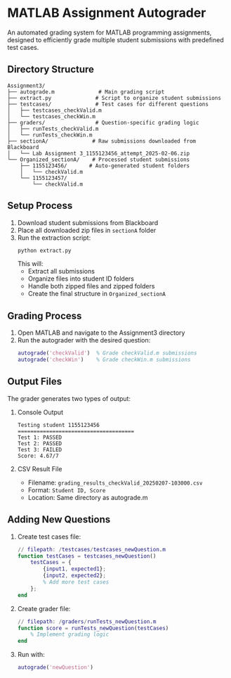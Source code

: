 # MATLAB Assignment Autograder

An automated grading system for MATLAB programming assignments, designed to efficiently grade multiple student submissions with predefined test cases.

## Directory Structure

```plaintext
Assignment3/
├── autograde.m              # Main grading script
├── extract.py              # Script to organize student submissions
├── testcases/              # Test cases for different questions
│   ├── testcases_checkValid.m
│   └── testcases_checkWin.m
├── graders/                # Question-specific grading logic
│   ├── runTests_checkValid.m
│   └── runTests_checkWin.m
├── sectionA/              # Raw submissions downloaded from Blackboard
│   └── Lab Assignment 3_1155123456_attempt_2025-02-06.zip
└── Organized_sectionA/    # Processed student submissions
    ├── 1155123456/       # Auto-generated student folders
    │   └── checkValid.m
    └── 1155123457/
        └── checkValid.m
```

## Setup Process

1. Download student submissions from Blackboard
2. Place all downloaded zip files in `sectionA` folder
3. Run the extraction script:
   ```python
   python extract.py
   ```
   This will:
   - Extract all submissions
   - Organize files into student ID folders
   - Handle both zipped files and zipped folders
   - Create the final structure in `Organized_sectionA`

## Grading Process

1. Open MATLAB and navigate to the Assignment3 directory
2. Run the autograder with the desired question:
   ```matlab
   autograde('checkValid')  % Grade checkValid.m submissions
   autograde('checkWin')    % Grade checkWin.m submissions
   ```

## Output Files

The grader generates two types of output:

1. Console Output
   ```plaintext
   Testing student 1155123456
   =====================================
   Test 1: PASSED
   Test 2: PASSED
   Test 3: FAILED 
   Score: 4.67/7
   ```

2. CSV Result File
   - Filename: `grading_results_checkValid_20250207-103000.csv`
   - Format: `Student ID, Score`
   - Location: Same directory as autograde.m

## Adding New Questions

1. Create test cases file:
   ```matlab
   // filepath: /testcases/testcases_newQuestion.m
   function testCases = testcases_newQuestion()
       testCases = {
           {input1, expected1};
           {input2, expected2};
           % Add more test cases
       };
   end
   ```

2. Create grader file:
   ```matlab
   // filepath: /graders/runTests_newQuestion.m
   function score = runTests_newQuestion(testCases)
       % Implement grading logic
   end
   ```

3. Run with:
   ```matlab
   autograde('newQuestion')
   ```
